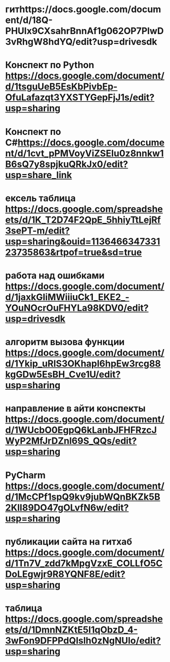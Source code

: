 
# гитhttps://docs.google.com/document/d/18Q-PHUlx9CXsahrBnnAf1g062OP7PlwD3vRhgW8hdYQ/edit?usp=drivesdk
#  Конспект по Python https://docs.google.com/document/d/1tsguUeB5EsKbPivbEp-OfuLafazqt3YXSTYGepFjJ1s/edit?usp=sharing
# Конспект по С#https://docs.google.com/document/d/1cvt_pPMVoyViZSEIu0z8nnkw1B6sQ7y8spjkuQRkJx0/edit?usp=share_link
# ексель таблица https://docs.google.com/spreadsheets/d/1K_T2D74F2QpE_5hhiyTtLejRf3sePT-m/edit?usp=sharing&ouid=113646634733123735863&rtpof=true&sd=true
# работа над ошибками https://docs.google.com/document/d/1jaxkGIiMWiiiuCk1_EKE2_-YOuNOcrOuFHYLa98KDV0/edit?usp=drivesdk
# алгоритм вызова функции https://docs.google.com/document/d/1Ykip_uRIS3OKhapl6hpEw3rcg88kgGDw5EsBH_Cve1U/edit?usp=sharing
# направление в айти конспекты https://docs.google.com/document/d/1WUcbO0EgpQ6kLanbJFHFRzcJWyP2MfJrDZnl69S_QQs/edit?usp=sharing
# PyCharm https://docs.google.com/document/d/1McCPf1spQ9kv9jubWQnBKZk5B2KlI89DO47gOLvfN6w/edit?usp=sharing 
# публикации сайта на гитхаб https://docs.google.com/document/d/1Tn7V_zdd7kMpgVzxE_COLLfO5CDoLEgwjr9R8YQNF8E/edit?usp=sharing
# таблица https://docs.google.com/spreadsheets/d/1DmnNZKtE5I1qObzD_4-3wFon9DFPPdQIslh0zNgNUlo/edit?usp=sharing
